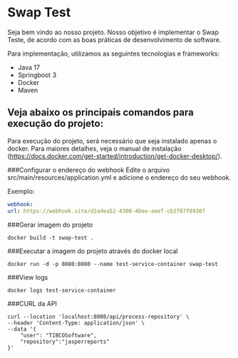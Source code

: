 # Swap Test

Seja bem vindo ao nosso projeto. Nosso objetivo é implementar o Swap Teste, de acordo com as boas práticas de
desenvolvimento de software.

Para implementação, utilizamos as seguintes tecnologias e frameworks:

- Java 17
- Springboot 3
- Docker
- Maven

## Veja abaixo os principais comandos para execução do projeto:

Para execução do projeto, será necessário que seja instalado apenas o docker. Para maiores detalhes, veja o manual de instalação (https://docs.docker.com/get-started/introduction/get-docker-desktop/).

###Configurar o endereço do webhook
Edite o arquivo src/main/resources/application.yml e adicione o endereço do seu webhook. 

Exemplo:
```yml
webhook:
url: https://webhook.site/d2adea52-4308-4bee-aeef-cb2f87f89307
```
###Gerar imagem do projeto

```
docker build -t swap-test .
```

###Executar a imagem do projeto através do docker local

```
docker run -d -p 8080:8080 --name test-service-container swap-test
```

###View logs
```
docker logs test-service-container
```

###CURL da API

```curl 
curl --location 'localhost:8080/api/process-repository' \
--header 'Content-Type: application/json' \
--data '{
    "user": "TIBCOSoftware",
    "repository":"jasperreports"
}'
```